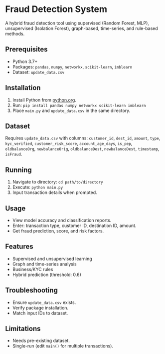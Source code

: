 # Fraud Detection System

A hybrid fraud detection tool using supervised (Random Forest, MLP), unsupervised (Isolation Forest), graph-based, time-series, and rule-based methods.

## Prerequisites
- Python 3.7+
- Packages: `pandas`, `numpy`, `networkx`, `scikit-learn`, `imblearn`
- Dataset: `update_data.csv`

## Installation
1. Install Python from [python.org](https://www.python.org/downloads/).
2. Run: `pip install pandas numpy networkx scikit-learn imblearn`
3. Place `main.py` and `update_data.csv` in the same directory.

## Dataset
Requires `update_data.csv` with columns: `customer_id`, `dest_id`, `amount`, `type`, `kyc_verified`, `customer_risk_score`, `account_age_days`, `is_pep`, `oldbalanceOrg`, `newbalanceOrig`, `oldbalanceDest`, `newbalanceDest`, `timestamp`, `isFraud`.

## Running
1. Navigate to directory: `cd path/to/directory`
2. Execute: `python main.py`
3. Input transaction details when prompted.

## Usage
- View model accuracy and classification reports.
- Enter: transaction type, customer ID, destination ID, amount.
- Get fraud prediction, score, and risk factors.

## Features
- Supervised and unsupervised learning
- Graph and time-series analysis
- Business/KYC rules
- Hybrid prediction (threshold: 0.6)

## Troubleshooting
- Ensure `update_data.csv` exists.
- Verify package installation.
- Match input IDs to dataset.

## Limitations
- Needs pre-existing dataset.
- Single-run (edit `main()` for multiple transactions).

